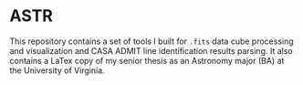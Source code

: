 # ASTR
This repository contains a set of tools I built for `.fits` data cube processing and visualization and CASA ADMIT line identification results parsing. It also contains a LaTex copy of my senior thesis as an Astronomy major (BA) at the University of Virginia. 